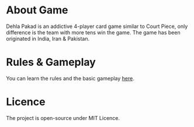 # About Game
Dehla Pakad is an addictive 4-player card game similar to Court Piece, only difference is the team with more tens win the game. The game has been originated in India, Iran & Pakistan.

# Rules & Gameplay
You can learn the rules and the basic gameplay [here](https://www.pagat.com/pointtrk/dehlapakad.html#trump).

# Licence
The project is open-source under MIT Licence.

